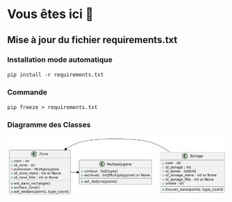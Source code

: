 # Vous êtes ici 🎯
## Mise à jour du fichier requirements.txt
### Installation mode automatique
```
pip install -r requirements.txt
```

### Commande
```
pip freeze > requirements.txt
```
### Diagramme des Classes
![My Image](doc/diagrammes/diagramme_classes.png)
